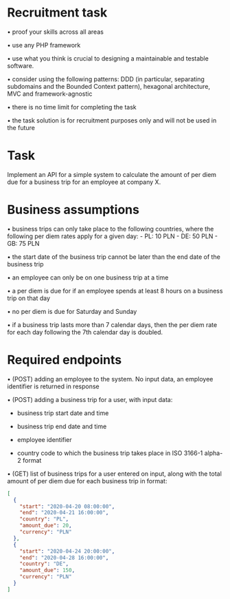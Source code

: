 # Recruitment task

• proof your skills across all areas

• use any PHP framework

• use what you think is crucial to designing a maintainable and testable software.

• consider using the following patterns: DDD (in particular, separating subdomains and the Bounded Context pattern), hexagonal architecture, MVC and framework-agnostic

• there is no time limit for completing the task

• the task solution is for recruitment purposes only and will not be used in the future

# Task

Implement an API for a simple system to calculate the amount of per diem due for a business trip for an employee at company X.

# Business assumptions

• business trips can only take place to the following countries, where the following per diem rates apply for a given day: - PL: 10 PLN - DE: 50 PLN - GB: 75 PLN

• the start date of the business trip cannot be later than the end date of the business trip

• an employee can only be on one business trip at a time

• a per diem is due for if an employee spends at least 8 hours on a business trip on that day

• no per diem is due for Saturday and Sunday

• if a business trip lasts more than 7 calendar days, then the per diem rate for each day following the 7th calendar day is doubled.

# Required endpoints

• (POST) adding an employee to the system. No input data, an employee identifier is returned in response

• (POST) adding a business trip for a user, with input data:

- business trip start date and time

- business trip end date and time

- employee identifier

- country code to which the business trip takes place in ISO 3166-1 alpha-2 format

• (GET) list of business trips for a user entered on input, along with the total amount of per diem due for each business trip in format:

```json
[
  {
    "start": "2020-04-20 08:00:00",
    "end": "2020-04-21 16:00:00",
    "country": "PL",
    "amount_due": 20,
    "currency": "PLN"
  },
  {
    "start": "2020-04-24 20:00:00",
    "end": "2020-04-28 16:00:00",
    "country": "DE",
    "amount_due": 150,
    "currency": "PLN"
  }
]
```
